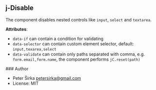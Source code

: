 ## j-Disable

The component disables nested controls like `input`, `select` and `textarea`.

__Attributes__:
- `data-if` can contain a condition for validating
- `data-selector` can contain custom element selector, default: `input,texarea,select`
- `data-validate` can contain only paths separated with comma, e.g. `form.email,form.name`, the component performs `jC.reset(path)`

### Author

- Peter Širka <petersirka@gmail.com>
- License: MIT